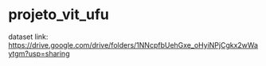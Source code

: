 # projeto_vit_ufu
dataset link: https://drive.google.com/drive/folders/1NNcpfbUehGxe_oHyiNPjCgkx2wWaytgm?usp=sharing
